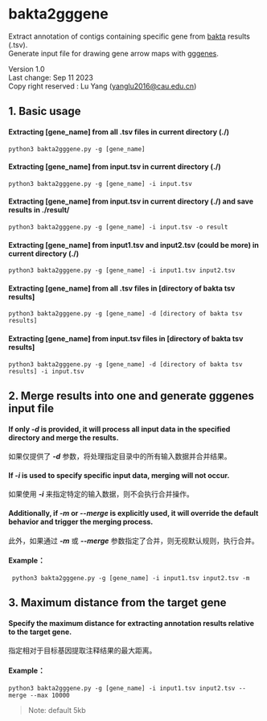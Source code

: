 # bakta2gggene
Extract annotation of contigs containing specific gene from [bakta](https://github.com/oschwengers/bakta) results (.tsv).  
Generate input file for drawing gene arrow maps with [gggenes](https://cran.r-project.org/web/packages/gggenes/vignettes/introduction-to-gggenes.html).  
  
Version 1.0  
Last change: Sep 11 2023  
Copy right reserved : Lu Yang (yanglu2016@cau.edu.cn)  
  
## 1. Basic usage
#### Extracting [gene_name] from all .tsv files in current directory (./)
    python3 bakta2gggene.py -g [gene_name]  
#### Extracting [gene_name] from input.tsv in current directory (./)
    python3 bakta2gggene.py -g [gene_name] -i input.tsv
#### Extracting [gene_name] from input.tsv in current directory (./) and save results in ./result/
    python3 bakta2gggene.py -g [gene_name] -i input.tsv -o result
#### Extracting [gene_name] from input1.tsv and input2.tsv (could be more) in current directory (./)
    python3 bakta2gggene.py -g [gene_name] -i input1.tsv input2.tsv
#### Extracting [gene_name] from all .tsv files in [directory of bakta tsv results]
    python3 bakta2gggene.py -g [gene_name] -d [directory of bakta tsv results]
#### Extracting [gene_name] from input.tsv files in [directory of bakta tsv results]
    python3 bakta2gggene.py -g [gene_name] -d [directory of bakta tsv results] -i input.tsv
## 2. Merge results into one and generate gggenes input file
#### If only *-d* is provided, it will process all input data in the specified directory and merge the results.  
如果仅提供了 ***-d*** 参数，将处理指定目录中的所有输入数据并合并结果。
#### If *-i* is used to specify specific input data, merging will not occur.  
如果使用 ***-i*** 来指定特定的输入数据，则不会执行合并操作。
#### Additionally, if *-m* or *--merge* is explicitly used, it will override the default behavior and trigger the merging process.
此外，如果通过 ***-m*** 或 ***--merge*** 参数指定了合并，则无视默认规则，执行合并。  
#### Example：
     python3 bakta2gggene.py -g [gene_name] -i input1.tsv input2.tsv -m

## 3. Maximum distance from the target gene
#### Specify the maximum distance for extracting annotation results relative to the target gene.
指定相对于目标基因提取注释结果的最大距离。
#### Example：
    python3 bakta2gggene.py -g [gene_name] -i input1.tsv input2.tsv --merge --max 10000
> Note: default 5kb  
